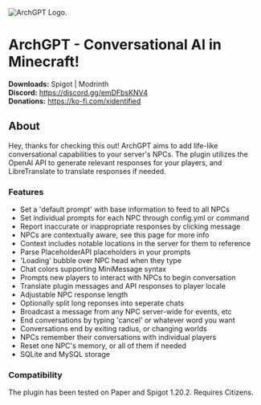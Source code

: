![ArchGPT Logo.](https://i.ibb.co/zn8fx1Y/ARCHGPT-banner.png)
# ArchGPT - Conversational AI in Minecraft!

**Downloads:** Spigot | Modrinth<br>
**Discord:** https://discord.gg/emDFbsKNV4<br>
**Donations:** https://ko-fi.com/xidentified

## About
Hey, thanks for checking this out! ArchGPT aims to add life-like conversational capabilities to your server's NPCs.
The plugin utilizes the OpenAI API to generate relevant responses for your players, and LibreTranslate to translate
responses if needed.

### Features
- Set a 'default prompt' with base information to feed to all NPCs
- Set individual prompts for each NPC through config.yml or command
- Report inaccurate or inappropriate responses by clicking message
- NPCs are contextually aware, see this page for more info
- Context includes notable locations in the server for them to reference
- Parse PlaceholderAPI placeholders in your prompts
- 'Loading' bubble over NPC head when they type
- Chat colors supporting MiniMessage syntax
- Prompts new players to interact with NPCs to begin conversation
- Translate plugin messages and API responses to player locale
- Adjustable NPC response length
- Optionally split long reponses into seperate chats
- Broadcast a message from any NPC server-wide for events, etc
- End conversations by typing 'cancel' or whatever word you want
- Conversations end by exiting radius, or changing worlds
- NPCs remember their conversations with individual players
- Reset one NPC's memory, or all of them if needed
- SQLite and MySQL storage

### Compatibility
The plugin has been tested on Paper and Spigot 1.20.2. Requires Citizens.
